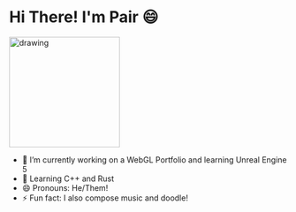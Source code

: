 # Hi There! I'm Pair 😄
<img src="https://user-images.githubusercontent.com/13032795/143080088-cd726866-f54e-48f5-a82a-6db470ff943d.png" alt="drawing" width="200"/>

- 🔭 I’m currently working on a WebGL Portfolio and learning Unreal Engine 5
- 🌱 Learning C++ and Rust
- 😄 Pronouns: He/Them!
- ⚡ Fun fact: I also compose music and doodle!
